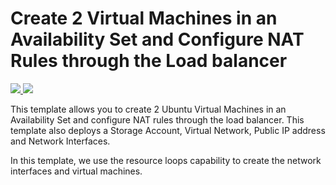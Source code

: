 # Create 2 Virtual Machines in an Availability Set and Configure NAT Rules through the Load balancer

<a href="https://portal.azure.com/#create/Microsoft.Template/uri/https%3A%2F%2Fraw.githubusercontent.com%2Fmschray%2FAzureVMCreate%2Fmaster%2Fazuredeploy.json" target="_blank">
    <img src="http://azuredeploy.net/deploybutton.png"/>
</a>
<a href="http://armviz.io/#/?load=https%3A%2F%2Fraw.githubusercontent.com%2Fmschray%2FAzureVMCreate%2Fmaster%2Fazuredeploy.json" target="_blank">
    <img src="http://armviz.io/visualizebutton.png"/>
</a>


This template allows you to create 2 Ubuntu Virtual Machines in an Availability Set and configure NAT rules through the load balancer. This template also deploys a Storage Account, Virtual Network, Public IP address and Network Interfaces.

In this template, we use the resource loops capability to create the network interfaces and virtual machines.
